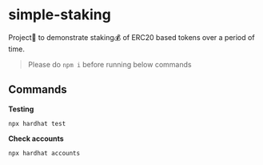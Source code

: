 # simple-staking
Project📒 to demonstrate staking💰 of ERC20 based tokens over a period of time.

> Please do `npm i` before running below commands

## Commands

**Testing**

`
npx hardhat test
`

**Check accounts**

`
npx hardhat accounts
`
